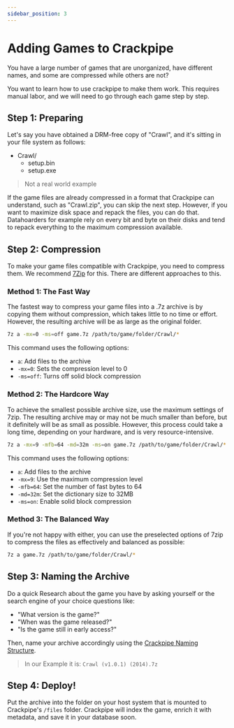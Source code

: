 ```yaml
---
sidebar_position: 3
---
```


# Adding Games to Crackpipe

You have a large number of games that are unorganized, have different names, and some are compressed while others are not?

You want to learn how to use crackpipe to make them work. This requires manual labor, and we will need to go through each game step by step.

## Step 1: Preparing

Let's say you have obtained a DRM-free copy of "Crawl", and it's sitting in your file system as follows:

- Crawl/
  - setup.bin
  - setup.exe

> Not a real world example

If the game files are already compressed in a format that Crackpipe can understand, such as "Crawl.zip", you can skip the next step. However, if you want to maximize disk space and repack the files, you can do that. Datahoarders for example rely on every bit and byte on their disks and tend to repack everything to the maximum compression available.

## Step 2: Compression

To make your game files compatible with Crackpipe, you need to compress them. We recommend [7Zip](https://www.7-zip.org/) for this. There are different approaches to this.

### Method 1: The Fast Way

The fastest way to compress your game files into a .7z archive is by copying them without compression, which takes little to no time or effort. However, the resulting archive will be as large as the original folder.

```bash
7z a -mx=0 -ms=off game.7z /path/to/game/folder/Crawl/*
```

This command uses the following options:

- `a`: Add files to the archive
- `-mx=0`: Sets the compression level to 0
- `-ms=off`: Turns off solid block compression

### Method 2: The Hardcore Way

To achieve the smallest possible archive size, use the maximum settings of 7zip. The resulting archive may or may not be much smaller than before, but it definitely will be as small as possible. However, this process could take a long time, depending on your hardware, and is very resource-intensive.

```bash
7z a -mx=9 -mfb=64 -md=32m -ms=on game.7z /path/to/game/folder/Crawl/*
```

This command uses the following options:

- `a`: Add files to the archive
- `-mx=9`: Use the maximum compression level
- `-mfb=64`: Set the number of fast bytes to 64
- `-md=32m`: Set the dictionary size to 32MB
- `-ms=on`: Enable solid block compression

### Method 3: The Balanced Way

If you're not happy with either, you can use the preselected options of 7zip to compress the files as effectively and balanced as possible:

```bash
7z a game.7z /path/to/game/folder/Crawl/*
```

## Step 3: Naming the Archive

Do a quick Research about the game you have by asking yourself or the search engine of your choice questions like:

- "What version is the game?"
- "When was the game released?"
- "Is the game still in early access?"

Then, name your archive accordingly using the [Crackpipe Naming Structure](structure.md).

> In our Example it is: `Crawl (v1.0.1) (2014).7z`

## Step 4: Deploy!

Put the archive into the folder on your host system that is mounted to Crackpipe's `/files` folder. Crackpipe will index the game, enrich it with metadata, and save it in your database soon.
